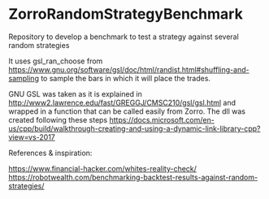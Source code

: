 # ZorroRandomStrategyBenchmark
Repository to develop a benchmark to test a strategy against several random strategies

It uses gsl_ran_choose from https://www.gnu.org/software/gsl/doc/html/randist.html#shuffling-and-sampling to sample the bars in which it will place the trades.

GNU GSL was taken as it is explained in http://www2.lawrence.edu/fast/GREGGJ/CMSC210/gsl/gsl.html and wrapped in a function that can be called easily from Zorro. The dll was created following these steps https://docs.microsoft.com/en-us/cpp/build/walkthrough-creating-and-using-a-dynamic-link-library-cpp?view=vs-2017

References & inspiration:

https://www.financial-hacker.com/whites-reality-check/
https://robotwealth.com/benchmarking-backtest-results-against-random-strategies/
